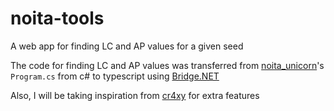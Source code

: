 # noita-tools

A web app for finding LC and AP values for a given seed

The code for finding LC and AP values was transferred from [noita_unicorn](https://github.com/SaphireLattice/noita_unicorn)'s `Program.cs` from c# to typescript using [Bridge.NET](https://github.com/bridgedotnet/Bridge/)

Also, I will be taking inspiration from [cr4xy](https://cr4xy.dev/noita/) for extra features
